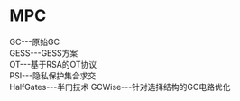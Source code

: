 # MPC
GC---原始GC  
GESS---GESS方案  
OT---基于RSA的OT协议  
PSI---隐私保护集合求交  
HalfGates---半门技术
GCWise---针对选择结构的GC电路优化
